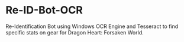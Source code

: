 # Re-ID-Bot-OCR
Re-Identification Bot using Windows OCR Engine and Tesseract to find specific stats on gear for Dragon Heart: Forsaken World.
